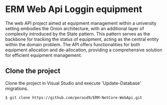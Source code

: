 # ERM Web Api Loggin equipment

The web API project aimed at equipment management within a university setting embodies 
the Onion architecture, with an additional layer of complexity introduced by the State pattern. 
This pattern serves as the backbone for tracking the status of equipment, acting as the central 
entity within the domain problem. The API offers functionalities for both equipment allocation and 
de-allocation, providing a comprehensive solution for efficient equipment management.

## Clone the project

Clone the project in Visual Studio and execute 'Update-Database' migrations.

```bash
$ git clone https://github.com/perasd9/ERM-NetCore-WebApi.git
```
